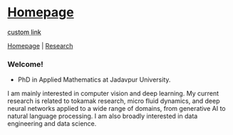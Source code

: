 # [Homepage](https://satwikapplied.github.io/portfolio/)

<a href="https://www.google.com/" style="color: black; text-decoration: underline;text-decoration-style: dotted;">custom link</a>

[Homepage](https://satwikapplied.github.io/portfolio/) \| [Research](https://scholar.google.com/citations?user=n1hMxt0AAAAJ&hl=en)


### Welcome!

- PhD in Applied Mathematics at Jadavpur University. 

I am mainly interested in computer vision and deep learning. My current research is related to tokamak research, micro fluid dynamics, and deep neural networks applied to a wide range of domains, from generative AI to natural language processing. I am also broadly interested in data engineering and data science.


